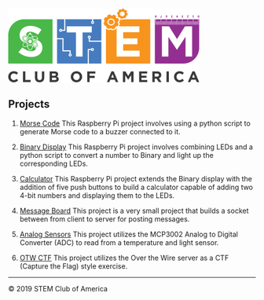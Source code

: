![SCOA](https://github.com/stem-club-of-america/SCOA/blob/master/images/SCOA_Logo_Small.png)

## Projects
1. [Morse Code](./morse_code/)
    This Raspberry Pi project involves using a python script to generate Morse code to a buzzer connected to it.

2. [Binary Display](./binary_display/)
    This Raspberry Pi project involves combining LEDs and a python script to convert a number to Binary and light up the corresponding LEDs.

3. [Calculator](./calculator/)
    This Raspberry Pi project extends the Binary display with the addition of five push buttons to build a calculator capable of adding two 4-bit numbers and displaying them to the LEDs.

4. [Message Board](./message_board/)
    This project is a very small project that builds a socket between from client to server for posting  messages.

5. [Analog Sensors](./analog_sensors/)
    This project utilizes the MCP3002 Analog to Digital Converter (ADC) to read from a temperature and light sensor.

6. [OTW CTF](./otw_ctf/)
    This project utilizes the Over the Wire server as a CTF (Capture the Flag) style exercise.

---
:copyright: 2019 STEM Club of America

